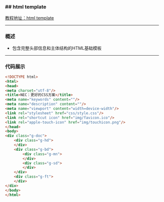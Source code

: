 ### ## html template
[教程地址：html template](http://nec.netease.com/framework/html-template.html)

---
### 概述
- 包含完整头部信息和主体结构的HTML基础模板

---
### 代码展示

```html
<!DOCTYPE html>
<html>
<head>
<meta charset="utf-8"/>
<title>NEC：更好的CSS方案</title>
<meta name="keywords" content=""/>
<meta name="description" content=""/>
<meta name="viewport" content="width=device-width"/>
<link rel="stylesheet" href="css/style.css"/>
<link rel="shortcut icon" href="img/favicon.ico"/>
<link rel="apple-touch-icon" href="img/touchicon.png"/>
</head>
<body>
<div class="g-doc">
    <div class="g-hd">
    </div>
    <div class="g-bd">
        <div class="g-mn">
        </div>
        <div class="g-sd">
        </div>
    </div>
    <div class="g-ft">
    </div>
</div>
</body>
</html>
```

